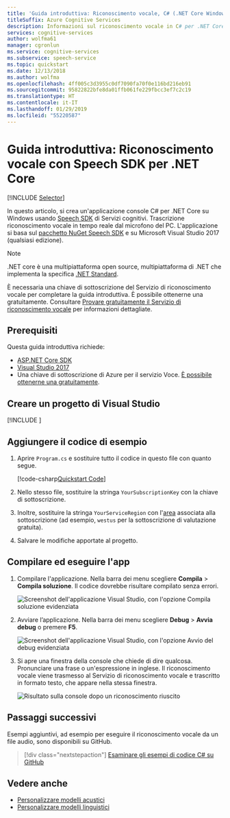 ```yaml
---
title: 'Guida introduttiva: Riconoscimento vocale, C# (.NET Core Windows) - Servizi Voce'
titleSuffix: Azure Cognitive Services
description: Informazioni sul riconoscimento vocale in C# per .NET Core su Windows con l'SDK del servizio Voce
services: cognitive-services
author: wolfma61
manager: cgronlun
ms.service: cognitive-services
ms.subservice: speech-service
ms.topic: quickstart
ms.date: 12/13/2018
ms.author: wolfma
ms.openlocfilehash: 4ff005c3d3955c0df7090fa70f0e116bd216eb91
ms.sourcegitcommit: 95822822bfe8da01ffb061fe229fbcc3ef7c2c19
ms.translationtype: HT
ms.contentlocale: it-IT
ms.lasthandoff: 01/29/2019
ms.locfileid: "55220587"
---
```

# <a name="quickstart-recognize-speech-with-the-speech-sdk-for-net-core"></a>Guida introduttiva: Riconoscimento vocale con Speech SDK per .NET Core

[!INCLUDE [Selector](../../../includes/cognitive-services-speech-service-quickstart-selector.md)]

In questo articolo, si crea un'applicazione console C# per .NET Core su Windows usando [Speech SDK](speech-sdk.md) di Servizi cognitivi. Trascrizione riconoscimento vocale in tempo reale dal microfono del PC. L'applicazione si basa sul [pacchetto NuGet Speech SDK](https://aka.ms/csspeech/nuget) e su Microsoft Visual Studio 2017 (qualsiasi edizione).

> [!NOTE]
> .NET core è una multipiattaforma open source, multipiattaforma di .NET che implementa la specifica [.NET Standard](https://docs.microsoft.com/dotnet/standard/net-standard).

È necessaria una chiave di sottoscrizione del Servizio di riconoscimento vocale per completare la guida introduttiva. È possibile ottenerne una gratuitamente. Consultare [Provare gratuitamente il Servizio di riconoscimento vocale](get-started.md) per informazioni dettagliate.

## <a name="prerequisites"></a>Prerequisiti

Questa guida introduttiva richiede:

* [ASP.NET Core SDK](https://dotnet.microsoft.com/download)
* [Visual Studio 2017](https://visualstudio.microsoft.com/downloads/)
* Una chiave di sottoscrizione di Azure per il servizio Voce. [È possibile ottenerne una gratuitamente](get-started.md).

## <a name="create-a-visual-studio-project"></a>Creare un progetto di Visual Studio

[!INCLUDE [](../../../includes/cognitive-services-speech-service-quickstart-dotnetcore-create-proj.md)]

## <a name="add-sample-code"></a>Aggiungere il codice di esempio

1. Aprire `Program.cs` e sostituire tutto il codice in questo file con quanto segue.

    [!code-csharp[Quickstart Code](~/samples-cognitive-services-speech-sdk/quickstart/csharp-dotnetcore/helloworld/Program.cs#code)]

1. Nello stesso file, sostituire la stringa `YourSubscriptionKey` con la chiave di sottoscrizione.

1. Inoltre, sostituire la stringa `YourServiceRegion` con l'[area](regions.md) associata alla sottoscrizione (ad esempio, `westus` per la sottoscrizione di valutazione gratuita).

1. Salvare le modifiche apportate al progetto.

## <a name="build-and-run-the-app"></a>Compilare ed eseguire l'app

1. Compilare l'applicazione. Nella barra dei menu scegliere **Compila** > **Compila soluzione**. Il codice dovrebbe risultare compilato senza errori.

    ![Screenshot dell'applicazione Visual Studio, con l'opzione Compila soluzione evidenziata](media/sdk/qs-csharp-dotnetcore-windows-05-build.png "Compilazione completata")

1. Avviare l’applicazione. Nella barra dei menu scegliere **Debug** > **Avvia debug** o premere **F5**.

    ![Screenshot dell'applicazione Visual Studio, con l'opzione Avvio del debug evidenziata](media/sdk/qs-csharp-dotnetcore-windows-06-start-debugging.png "Avviare l’applicazione per eseguire il debug")

1. Si apre una finestra della console che chiede di dire qualcosa. Pronunciare una frase o un'espressione in inglese. Il riconoscimento vocale viene trasmesso al Servizio di riconoscimento vocale e trascritto in formato testo, che appare nella stessa finestra.

    ![Risultato sulla console dopo un riconoscimento riuscito](media/sdk/qs-csharp-dotnetcore-windows-07-console-output.png "Risultato sulla console dopo un riconoscimento riuscito")

## <a name="next-steps"></a>Passaggi successivi

Esempi aggiuntivi, ad esempio per eseguire il riconoscimento vocale da un file audio, sono disponibili su GitHub.

> [!div class="nextstepaction"]
> [Esaminare gli esempi di codice C# su GitHub](https://aka.ms/csspeech/samples)

## <a name="see-also"></a>Vedere anche 

- [Personalizzare modelli acustici](how-to-customize-acoustic-models.md)
- [Personalizzare modelli linguistici](how-to-customize-language-model.md)
